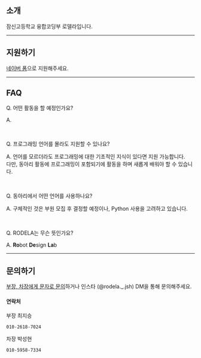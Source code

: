## 소개

잠신고등학교 융합코딩부 로델라입니다.   


---

## 지원하기

[네이버 폼](http://naver.me/xVQ0w9o5)으로 지원해주세요.


---

## FAQ

Q. 어떤 활동을 할 예정인가요?

A. 

<br>

Q. 프로그래밍 언어를 몰라도 지원할 수 있나요?   

A. 언어를 모르더라도 프로그래밍에 대한 기초적인 지식이 있다면 지원 가능합니다.   
다만, 동아리 활동에 프로그래밍이 포함되기에 활동을 하며 새롭게 배워야 할 수 있습니다. 

<br>

Q. 동아리에서 어떤 언어를 사용하나요?   

A. 구체적인 것은 부원 모집 후 결정할 예정이나, Python 사용을 고려하고 있습니다.

<br>

Q. RODELA는 무슨 뜻인가요?

A. **Ro**bot **De**sign **La**b

---

## 문의하기

[부장, 차장에게 문자로 문의](#%EC%97%B0%EB%9D%BD%EC%B2%98)하거나 인스타 (@rodela._.jsh) DM을 통해 문의해주세요.   

#### 연락처

부장 최지승
```
010-2618-7024
```

차장 박성현
```
010-5958-7334
```
